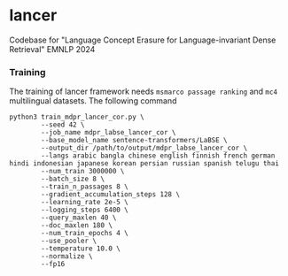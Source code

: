# lancer
Codebase for "Language Concept Erasure for Language-invariant Dense Retrieval" EMNLP 2024

### Training
The training of lancer framework needs `msmarco passage ranking` and `mc4` multilingual datasets.
The following command 

```
python3 train_mdpr_lancer_cor.py \
        --seed 42 \
        --job_name mdpr_labse_lancer_cor \
        --base_model_name sentence-transformers/LaBSE \
        --output_dir /path/to/output/mdpr_labse_lancer_cor \
        --langs arabic bangla chinese english finnish french german hindi indonesian japanese korean persian russian spanish telugu thai
        --num_train 3000000 \
        --batch_size 8 \
        --train_n_passages 8 \
        --gradient_accumulation_steps 128 \
        --learning_rate 2e-5 \
        --logging_steps 6400 \
        --query_maxlen 40 \
        --doc_maxlen 180 \
        --num_train_epochs 4 \
        --use_pooler \
        --temperature 10.0 \
        --normalize \
        --fp16
```
